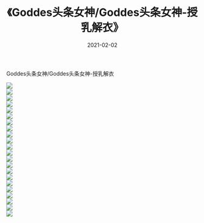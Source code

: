 ﻿---
layout: post
title:  《Goddes头条女神/Goddes头条女神-授乳解衣》
date:   2021-02-02
img: http://pic.660000.xyz/1:/网络美图/2021/Goddes头条女神/Goddes头条女神-授乳解衣/000.jpg
categories: [美女, 清纯, 唯美]
---

Goddes头条女神/Goddes头条女神-授乳解衣

 ![](http://pic.660000.xyz/1:/网络美图/2021/Goddes头条女神/Goddes头条女神-授乳解衣/001.jpg) <br>![](http://pic.660000.xyz/1:/网络美图/2021/Goddes头条女神/Goddes头条女神-授乳解衣/002.jpg) <br>![](http://pic.660000.xyz/1:/网络美图/2021/Goddes头条女神/Goddes头条女神-授乳解衣/003.jpg) <br>![](http://pic.660000.xyz/1:/网络美图/2021/Goddes头条女神/Goddes头条女神-授乳解衣/004.jpg) <br>![](http://pic.660000.xyz/1:/网络美图/2021/Goddes头条女神/Goddes头条女神-授乳解衣/005.jpg) <br>![](http://pic.660000.xyz/1:/网络美图/2021/Goddes头条女神/Goddes头条女神-授乳解衣/006.jpg) <br>![](http://pic.660000.xyz/1:/网络美图/2021/Goddes头条女神/Goddes头条女神-授乳解衣/007.jpg) <br>![](http://pic.660000.xyz/1:/网络美图/2021/Goddes头条女神/Goddes头条女神-授乳解衣/008.jpg) <br>![](http://pic.660000.xyz/1:/网络美图/2021/Goddes头条女神/Goddes头条女神-授乳解衣/009.jpg) <br>![](http://pic.660000.xyz/1:/网络美图/2021/Goddes头条女神/Goddes头条女神-授乳解衣/010.jpg) <br>![](http://pic.660000.xyz/1:/网络美图/2021/Goddes头条女神/Goddes头条女神-授乳解衣/011.jpg) <br>![](http://pic.660000.xyz/1:/网络美图/2021/Goddes头条女神/Goddes头条女神-授乳解衣/012.jpg) <br>![](http://pic.660000.xyz/1:/网络美图/2021/Goddes头条女神/Goddes头条女神-授乳解衣/013.jpg) <br>![](http://pic.660000.xyz/1:/网络美图/2021/Goddes头条女神/Goddes头条女神-授乳解衣/014.jpg) <br>![](http://pic.660000.xyz/1:/网络美图/2021/Goddes头条女神/Goddes头条女神-授乳解衣/015.jpg) <br>![](http://pic.660000.xyz/1:/网络美图/2021/Goddes头条女神/Goddes头条女神-授乳解衣/016.jpg) <br>![](http://pic.660000.xyz/1:/网络美图/2021/Goddes头条女神/Goddes头条女神-授乳解衣/017.jpg) <br>![](http://pic.660000.xyz/1:/网络美图/2021/Goddes头条女神/Goddes头条女神-授乳解衣/018.jpg) <br>![](http://pic.660000.xyz/1:/网络美图/2021/Goddes头条女神/Goddes头条女神-授乳解衣/019.jpg) <br>![](http://pic.660000.xyz/1:/网络美图/2021/Goddes头条女神/Goddes头条女神-授乳解衣/020.jpg) <br>![](http://pic.660000.xyz/1:/网络美图/2021/Goddes头条女神/Goddes头条女神-授乳解衣/021.jpg) <br>![](http://pic.660000.xyz/1:/网络美图/2021/Goddes头条女神/Goddes头条女神-授乳解衣/022.jpg) <br>